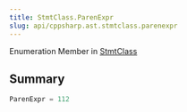 ```yaml
---
title: StmtClass.ParenExpr
slug: api/cppsharp.ast.stmtclass.parenexpr
---
```

Enumeration Member in [StmtClass](/api/cppsharp/ast/stmtclass)

## Summary



```csharp
ParenExpr = 112
```

